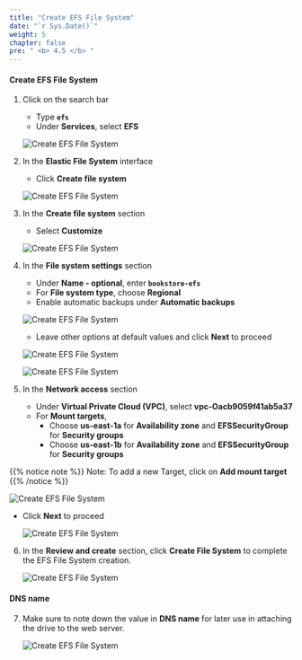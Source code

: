 ```yaml
---
title: "Create EFS File System"
date: "`r Sys.Date()`"
weight: 5
chapter: false
pre: " <b> 4.5 </b> "
---
```


#### Create EFS File System

1. Click on the search bar

   - Type **`efs`**
   - Under **Services**, select **EFS**

   ![Create EFS File System](/workshop1-FCJ2024/images/4-DeployRDSAndS3/4.5-CreateEFSFileSystem/0001-createefs.png?featherlight=false&width=90pc)

2. In the **Elastic File System** interface

   - Click **Create file system**

   ![Create EFS File System](/workshop1-FCJ2024/images/4-DeployRDSAndS3/4.5-CreateEFSFileSystem/0002-createefs.png?featherlight=false&width=90pc)

3. In the **Create file system** section

   - Select **Customize**

   ![Create EFS File System](/workshop1-FCJ2024/images/4-DeployRDSAndS3/4.5-CreateEFSFileSystem/0003-createefs.png?featherlight=false&width=90pc)

4. In the **File system settings** section

   - Under **Name - optional**, enter **`bookstore-efs`**
   - For **File system type**, choose **Regional**
   - Enable automatic backups under **Automatic backups**

   ![Create EFS File System](/workshop1-FCJ2024/images/4-DeployRDSAndS3/4.5-CreateEFSFileSystem/0004-createefs.png?featherlight=false&width=90pc)

   - Leave other options at default values and click **Next** to proceed

   ![Create EFS File System](/workshop1-FCJ2024/images/4-DeployRDSAndS3/4.5-CreateEFSFileSystem/0005-createefs.png?featherlight=false&width=90pc)

   ![Create EFS File System](/workshop1-FCJ2024/images/4-DeployRDSAndS3/4.5-CreateEFSFileSystem/0006-createefs.png?featherlight=false&width=90pc)

5. In the **Network access** section

   - Under **Virtual Private Cloud (VPC)**, select **vpc-Oacb9059f41ab5a37**
   - For **Mount targets**,
     - Choose **us-east-1a** for **Availability zone** and **EFSSecurityGroup** for **Security groups**
     - Choose **us-east-1b** for **Availability zone** and **EFSSecurityGroup** for **Security groups**

{{% notice note %}}
Note: To add a new Target, click on **Add mount target**
{{% /notice %}}

![Create EFS File System](/workshop1-FCJ2024/images/4-DeployRDSAndS3/4.5-CreateEFSFileSystem/0007-createefs.png?featherlight=false&width=90pc)

- Click **Next** to proceed

  ![Create EFS File System](/workshop1-FCJ2024/images/4-DeployRDSAndS3/4.5-CreateEFSFileSystem/0008-createefs.png?featherlight=false&width=90pc)

6. In the **Review and create** section, click **Create File System** to complete the EFS File System creation.

   ![Create EFS File System](/workshop1-FCJ2024/images/4-DeployRDSAndS3/4.5-CreateEFSFileSystem/0009-createefs.png?featherlight=false&width=90pc)

#### DNS name

7. Make sure to note down the value in **DNS name** for later use in attaching the drive to the web server.

   ![Create EFS File System](/workshop1-FCJ2024/images/4-DeployRDSAndS3/4.5-CreateEFSFileSystem/0010-createefs.png?featherlight=false&width=90pc)
